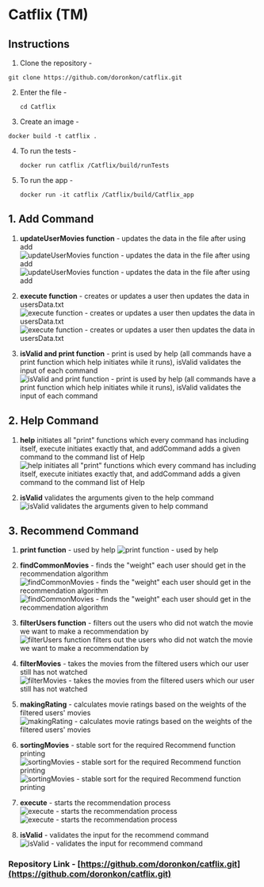 # Catflix (TM)

## Instructions

1. Clone the repository -
  ```
  git clone https://github.com/doronkon/catflix.git
  ```
2. Enter the file -
   ```
   cd Catflix
   ```
3. Create an image -
  ```
  docker build -t catflix .
  ```
4. To run the tests -
   ```
   docker run catflix /Catflix/build/runTests
   ```
5. To run the app -
   ```
   docker run -it catflix /Catflix/build/Catflix_app
   ```

## 1. Add Command

1. **updateUserMovies function** - updates the data in the file after using add
![updateUserMovies function - updates the data in the file after using add](./photos/add-1.png)
![updateUserMovies function - updates the data in the file after using add](./photos/add-2.png)

2. **execute function** - creates or updates a user then updates the data in usersData.txt
![execute function - creates or updates a user then updates the data in usersData.txt](./photos/add-3.png)
![execute function - creates or updates a user then updates the data in usersData.txt](./photos/add-4.png)

3. **isValid and print function** - print is used by help (all commands have a print function which help initiates while it runs), isValid validates the input of each command
![isValid and print function - print is used by help (all commands have a print function which help initiates while it runs), isValid validates the input of each command](./photos/add-5.png)

## 2. Help Command

1. **help** initiates all "print" functions which every command has including itself, execute initiates exactly that, and addCommand adds a given command to the command list of Help
![help initiates all "print" functions which every command has including itself, execute initiates exactly that, and addCommand adds a given command to the command list of Help](./photos/help-1.png)

2. **isValid** validates the arguments given to the help command
![isValid validates the arguments given to help command](./photos/help-2.png)

## 3. Recommend Command

1. **print function** - used by help
![print function - used by help](./photos/reco-1.png)

2. **findCommonMovies** - finds the "weight" each user should get in the recommendation algorithm
![findCommonMovies - finds the "weight" each user should get in the recommendation algorithm](./photos/reco-2.png)
![findCommonMovies - finds the "weight" each user should get in the recommendation algorithm](./photos/reco-3.png)

3. **filterUsers function** - filters out the users who did not watch the movie we want to make a recommendation by
![filterUsers function filters out the users who did not watch the movie we want to make a recommendation by](./photos/reco-4.png)

4. **filterMovies** - takes the movies from the filtered users which our user still has not watched
![filterMovies - takes the movies from the filtered users which our user still has not watched](./photos/reco-5.png)

5. **makingRating** - calculates movie ratings based on the weights of the filtered users' movies
![makingRating - calculates movie ratings based on the weights of the filtered users' movies](./photos/reco-6.png)

6. **sortingMovies** - stable sort for the required Recommend function printing
![sortingMovies - stable sort for the required Recommend function printing](./photos/reco-7.png)
![sortingMovies - stable sort for the required Recommend function printing](./photos/reco-8.png)

7. **execute** - starts the recommendation process
![execute - starts the recommendation process](./photos/reco-9.png)
![execute - starts the recommendation process](./photos/reco-10.png)

8. **isValid** - validates the input for the recommend command
![isValid - validates the input for recommend command](./photos/reco-11.png)

### Repository Link - [https://github.com/doronkon/catflix.git](https://github.com/doronkon/catflix.git)
